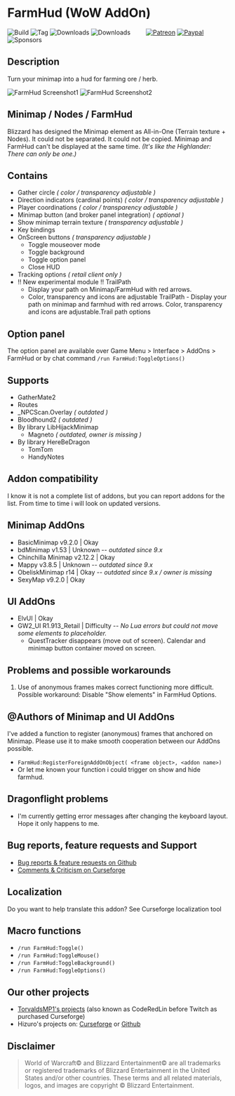# FarmHud (WoW AddOn)
![Build](https://github.com/HizurosWoWAddOns/FarmHud/actions/workflows/bigwigsmods-packager.yml/badge.svg)
![Tag](https://img.shields.io/github/v/tag/HizurosWoWAddOns/FarmHud?style=flat-square)
![Downloads](https://img.shields.io/github/downloads/HizurosWoWAddOns/FarmHud/total?style=flat-square)
![Downloads](https://img.shields.io/github/downloads/HizurosWoWAddOns/FarmHud/latest/total?style=flat-square)
&nbsp; &nbsp; &nbsp; &nbsp;
[![Patreon](https://img.shields.io/badge/&zwj;-Patreon-gray?logo=patreon&color=red&style=flat-square)](https://www.patreon.com/bePatron?u=12558524)
[![Paypal](https://img.shields.io/badge/&zwj;-Paypal-gray?logo=paypal&color=blue&style=flat-square)](https://paypal.me/hizuro)
![Sponsors](https://img.shields.io/github/sponsors/HizurosWoWAddOns?logo=github&style=flat-square)

## Description
Turn your minimap into a hud for farming ore / herb.

![FarmHud Screenshot1](./.github/media/farmhud1.jpg) ![FarmHud Screenshot2](./.github/media/farmhud2.jpg)

## Minimap / Nodes / FarmHud
Blizzard has designed the Minimap element as All-in-One (Terrain texture + Nodes).
It could not be separated. It could not be copied. Minimap and FarmHud can't be displayed at the same time.
*(It's like the Highlander: There can only be one.)*

## Contains
* Gather circle *( color / transparency adjustable )*
* Direction indicators (cardinal points) *( color / transparency adjustable )*
* Player coordinations *( color / transparency adjustable )*
* Minimap button (and broker panel integration) *( optional )*
* Show minimap terrain texture *( transparency adjustable )*
* Key bindings
* OnScreen buttons *( transparency adjustable )*
  * Toggle mouseover mode
  * Toggle background
  * Toggle option panel
  * Close HUD
* Tracking options *( retail client only )*
* !! New experimental module !! TrailPath
   * Display your path on Minimap/FarmHud with red arrows.
   * Color, transparency and icons are adjustable
TrailPath - Display your path on minimap and farmhud with red arrows. Color, transparency and icons are adjustable.Trail path options

## Option panel
The option panel are available over  Game Menu > Interface > AddOns > FarmHud
or by chat command  `/run FarmHud:ToggleOptions()`

## Supports
* GatherMate2
* Routes
* \_NPCScan.Overlay *( outdated )*
* Bloodhound2 *( outdated )*
* By library LibHijackMinimap
  * Magneto *( outdated, owner is missing )*
* By library HereBeDragon
  * TomTom
  * HandyNotes

## Addon compatibility
I know it is not a complete list of addons, but you can report addons for the list.
From time to time i will look on updated versions.

## Minimap AddOns
* BasicMinimap v9.2.0 | Okay
* bdMinimap v1.53 | Unknown -- *outdated since 9.x*
* Chinchilla Minimap v2.12.2 | Okay
* Mappy v3.8.5 | Unknown -- *outdated since 9.x*
* ObeliskMinimap r14 | Okay  -- *outdated since 9.x / owner is missing*
* SexyMap v9.2.0 | Okay

## UI AddOns
* ElvUI | Okay
* GW2_UI R1.913_Retail | Difficulty -- *No Lua errors but could not move some elements to placeholder.*
  * QuestTracker disappears (move out of screen). Calendar and minimap button container moved on screen.

## Problems and possible workarounds
1. Use of anonymous frames makes correct functioning more difficult. Possible workaround: Disable "Show elements" in FarmHud Options.

## @Authors of Minimap and UI AddOns
I've added a function to register (anonymous) frames that anchored on Minimap.
Please use it to make smooth cooperation between our AddOns possible.
* `FarmHud:RegisterForeignAddOnObject( <frame object>, <addon name>)`
* Or let me known your function i could trigger on show and hide farmhud.

## Dragonflight problems
* I'm currently getting error messages after changing the keyboard layout. Hope it only happens to me.

## Bug reports, feature requests and Support
* [Bug reports & feature requests on Github](https://github.com/HizurosWoWAddOns/FarmHud/issues)
* [Comments & Criticism on Curseforge](https://www.curseforge.com/wow/addons/farmhud)

## Localization
Do you want to help translate this addon?
See Curseforge localization tool

## Macro functions
* `/run FarmHud:Toggle()`
* `/run FarmHud:ToggleMouse()`
* `/run FarmHud:ToggleBackground()`
* `/run FarmHud:ToggleOptions()`

## Our other projects
* [TorvaldsMP1's projects](https://www.curseforge.com/members/torvaldsmp1/projects) (also known as CodeRedLin before Twitch as purchased Curseforge)
* Hizuro's projects on: [Curseforge](https://www.curseforge.com/members/hizuro_de/projects) or [Github](https://github.com/HizurosWoWAddOns?tab=repositories)

## Disclaimer
> World of Warcraft© and Blizzard Entertainment© are all trademarks or registered trademarks of Blizzard Entertainment in the United States and/or other countries. These terms and all related materials, logos, and images are copyright © Blizzard Entertainment.
